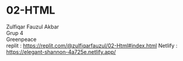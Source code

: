 # 02-HTML
Zulfiqar Fauzul Akbar </br>
Grup 4 </br>
Greenpeace </br>
replit : https://replit.com/@zulfiqarfauzul/02-Html#index.html
Netlify : https://elegant-shannon-4a725e.netlify.app/
